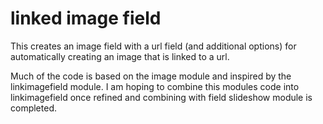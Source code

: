linked image field
=====================

This creates an image field with a url field (and additional options) for automatically creating an image that is linked to a url.

Much of the code is based on the image module and inspired by the linkimagefield module. I am hoping to combine this modules code into linkimagefield once refined and combining with field slideshow module is completed.
